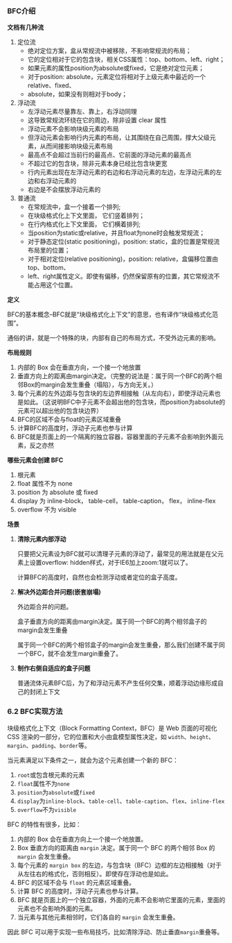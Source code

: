 ### BFC介绍

**文档有几种流**

1. 定位流
   - 绝对定位方案，盒从常规流中被移除，不影响常规流的布局；
   - 它的定位相对于它的包含块，相关CSS属性：top、bottom、left、right；
   - 如果元素的属性position为absolute或fixed，它是绝对定位元素；
   - 对于position: absolute，元素定位将相对于上级元素中最近的一个relative、fixed、
   - absolute，如果没有则相对于body；
2. 浮动流
   - 左浮动元素尽量靠左、靠上，右浮动同理
   - 这导致常规流环绕在它的周边，除非设置 clear 属性
   - 浮动元素不会影响块级元素的布局
   - 但浮动元素会影响行内元素的布局，让其围绕在自己周围，撑大父级元素，从而间接影响块级元素布局
   - 最高点不会超过当前行的最高点、它前面的浮动元素的最高点
   - 不超过它的包含块，除非元素本身已经比包含块更宽
   - 行内元素出现在左浮动元素的右边和右浮动元素的左边，左浮动元素的左边和右浮动元素的
   - 右边是不会摆放浮动元素的
3. 普通流
   - 在常规流中，盒一个接着一个排列;
   - 在块级格式化上下文里面， 它们竖着排列；
   - 在行内格式化上下文里面， 它们横着排列;
   - 当position为static或relative，并且float为none时会触发常规流；
   - 对于静态定位(static positioning)，position: static，盒的位置是常规流布局里的位置；
   - 对于相对定位(relative positioning)，position: relative，盒偏移位置由top、bottom、
   - left、right属性定义。即使有偏移，仍然保留原有的位置，其它常规流不能占用这个位置。

**定义**

BFC的基本概念–BFC就是“块级格式化上下文”的意思，也有译作“块级格式化范围”。

通俗的讲，就是一个特殊的块，内部有自己的布局方式，不受外边元素的影响。

**布局规则**

1. 内部的 Box 会在垂直方向，一个接一个地放置
2. 垂直方向上的距离由margin决定。（完整的说法是：属于同一个BFC的两个相邻Box的margin会发生重叠（塌陷），与方向无关。）
3. 每个元素的左外边距与包含块的左边界相接触（从左向右），即使浮动元素也是如此。（这说明BFC中子元素不会超出他的包含块，而position为absolute的元素可以超出他的包含块边界）
4. BFC的区域不会与float的元素区域重叠
5. 计算BFC的高度时，浮动子元素也参与计算
6. BFC就是页面上的一个隔离的独立容器，容器里面的子元素不会影响到外面元素，反之亦然

**哪些元素会创建 BFC**

1. 根元素
1. float 属性不为 none
1. position 为 absolute 或 fixed
1. display 为 inline-block， table-cell， table-caption， flex， inline-flex
1. overflow 不为 visible

**场景**

1. **清除元素内部浮动**

   只要把父元素设为BFC就可以清理子元素的浮动了，最常见的用法就是在父元素上设置overflow: hidden样式，对于IE6加上zoom:1就可以了。

   计算BFC的高度时，自然也会检测浮动或者定位的盒子高度。

2. **解决外边距合并问题(嵌套崩塌)**

   外边距合并的问题。

   盒子垂直方向的距离由margin决定。属于同一个BFC的两个相邻盒子的margin会发生重叠

   属于同一个BFC的两个相邻盒子的margin会发生重叠，那么我们创建不属于同一个BFC，就不会发生margin重叠了。

3. **制作右侧自适应的盒子问题**

   普通流体元素BFC后，为了和浮动元素不产生任何交集，顺着浮动边缘形成自己的封闭上下文

### 6.2 BFC实现方法

块级格式化上下文（Block Formatting Context，BFC）是 Web 页面的可视化 CSS 渲染的一部分，它的位置和大小由盒模型属性决定，如 `width`、`height`、`margin`、`padding`、`border`等。

当元素满足以下条件之一，就会为这个元素创建一个新的 BFC：

1. `root`或包含根元素的元素
2. `float`属性不为`none`
3. `position`为`absolute`或`fixed`
4. `display`为`inline-block`、`table-cell`、`table-caption`、`flex`、`inline-flex`
5. `overflow`不为`visible`

BFC 的特性有很多，比如：

1. 内部的 Box 会在垂直方向上一个接一个地放置。
2. Box 垂直方向的距离由 `margin` 决定。属于同一个 BFC 的两个相邻 Box 的 `margin` 会发生重叠。
3. 每个元素的 `margin box` 的左边，与包含块（BFC）边框的左边相接触（对于从左往右的格式化，否则相反）。即使存在浮动也是如此。
4. BFC 的区域不会与 `float` 的元素区域重叠。
5. 计算 BFC 的高度时，浮动子元素也参与计算。
6. BFC 就是页面上的一个独立容器，外面的元素不会影响它里面的元素，里面的元素也不会影响外面的元素。
7. 当元素与其他元素相邻时，它们各自的 `margin` 会发生重叠。

因此 BFC 可以用于实现一些布局技巧，比如清除浮动、防止垂直`margin`重叠等。
